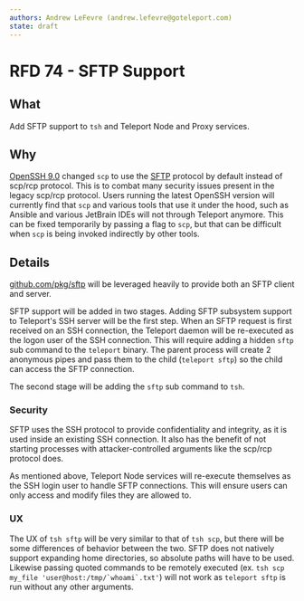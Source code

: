 ```yaml
---
authors: Andrew LeFevre (andrew.lefevre@goteleport.com)
state: draft
---
```


# RFD 74 - SFTP Support

## What

Add SFTP support to `tsh` and Teleport Node and Proxy services.

## Why

[OpenSSH 9.0](https://www.openssh.com/txt/release-9.0) changed `scp` to
use the [SFTP](atatracker.ietf.org/doc/html/draft-ietf-secsh-filexfer-02)
protocol by default instead of scp/rcp protocol. This is to
combat many security issues present in the legacy scp/rcp protocol. Users
running the latest OpenSSH version will currently find that `scp` and various
tools that use it under the hood, such as Ansible and various JetBrain IDEs
will not through Teleport anymore. This can be fixed temporarily by passing
a flag to `scp`, but that can be difficult when `scp` is being invoked indirectly
by other tools.

## Details

[github.com/pkg/sftp](https://pkg.go.dev/github.com/pkg/sftp) will be leveraged 
heavily to provide both an SFTP client and server.

SFTP support will be added in two stages. Adding SFTP subsystem support to
Teleport's SSH server will be the first step. When an SFTP request is
first received on an SSH connection, the Teleport daemon will be re-executed as the
logon user of the SSH connection. This will require
adding a hidden `sftp` sub command to the `teleport` binary. The parent process will
create 2 anonymous pipes and pass them to the child (`teleport sftp`) so the child
can access the SFTP connection.

The second stage will be adding the `sftp` sub command to `tsh`.

### Security

SFTP uses the SSH protocol to provide confidentiality and integrity, as it is
used inside an existing SSH connection. It also has the benefit of not starting
processes with attacker-controlled arguments like the scp/rcp protocol does.

As mentioned above, Teleport Node services will re-execute themselves as the
SSH login user to handle SFTP connections. This will ensure users can only
access and modify files they are allowed to.

### UX

The UX of `tsh sftp` will be very similar to that of `tsh scp`, but there
will be some differences of behavior between the two. SFTP does not natively
support expanding home directories, so absolute paths will have to be used.
Likewise passing quoted commands to be remotely executed (ex. ``tsh scp my_file 'user@host:/tmp/`whoami`.txt'``) will not work as `teleport sftp` is run without
any other arguments.
